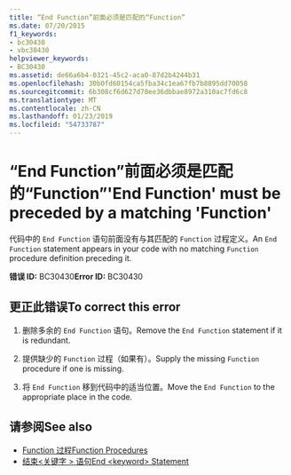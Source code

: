 ```yaml
---
title: “End Function”前面必须是匹配的“Function”
ms.date: 07/20/2015
f1_keywords:
- bc30430
- vbc30430
helpviewer_keywords:
- BC30430
ms.assetid: de66a6b4-0321-45c2-aca0-87d2b4244b31
ms.openlocfilehash: 30b0fd60154ca5fba34c1ea67fb7b8895dd70058
ms.sourcegitcommit: 6b308cf6d627d78ee36dbbae8972a310ac7fd6c8
ms.translationtype: MT
ms.contentlocale: zh-CN
ms.lasthandoff: 01/23/2019
ms.locfileid: "54733787"
---
```

# <a name="end-function-must-be-preceded-by-a-matching-function"></a><span data-ttu-id="b3bfa-102">“End Function”前面必须是匹配的“Function”</span><span class="sxs-lookup"><span data-stu-id="b3bfa-102">'End Function' must be preceded by a matching 'Function'</span></span>
<span data-ttu-id="b3bfa-103">代码中的 `End Function` 语句前面没有与其匹配的 `Function` 过程定义。</span><span class="sxs-lookup"><span data-stu-id="b3bfa-103">An `End Function` statement appears in your code with no matching `Function` procedure definition preceding it.</span></span>  
  
 <span data-ttu-id="b3bfa-104">**错误 ID:** BC30430</span><span class="sxs-lookup"><span data-stu-id="b3bfa-104">**Error ID:** BC30430</span></span>  
  
## <a name="to-correct-this-error"></a><span data-ttu-id="b3bfa-105">更正此错误</span><span class="sxs-lookup"><span data-stu-id="b3bfa-105">To correct this error</span></span>  
  
1.  <span data-ttu-id="b3bfa-106">删除多余的 `End Function` 语句。</span><span class="sxs-lookup"><span data-stu-id="b3bfa-106">Remove the `End Function` statement if it is redundant.</span></span>  
  
2.  <span data-ttu-id="b3bfa-107">提供缺少的 `Function` 过程（如果有）。</span><span class="sxs-lookup"><span data-stu-id="b3bfa-107">Supply the missing `Function` procedure if one is missing.</span></span>  
  
3.  <span data-ttu-id="b3bfa-108">将 `End Function` 移到代码中的适当位置。</span><span class="sxs-lookup"><span data-stu-id="b3bfa-108">Move the `End Function` to the appropriate place in the code.</span></span>  
  
## <a name="see-also"></a><span data-ttu-id="b3bfa-109">请参阅</span><span class="sxs-lookup"><span data-stu-id="b3bfa-109">See also</span></span>
- [<span data-ttu-id="b3bfa-110">Function 过程</span><span class="sxs-lookup"><span data-stu-id="b3bfa-110">Function Procedures</span></span>](../../visual-basic/programming-guide/language-features/procedures/function-procedures.md)
- [<span data-ttu-id="b3bfa-111">结束\<关键字 > 语句</span><span class="sxs-lookup"><span data-stu-id="b3bfa-111">End \<keyword> Statement</span></span>](../../visual-basic/language-reference/statements/end-keyword-statement.md)
